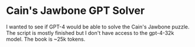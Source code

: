 # Cain's Jawbone GPT Solver

I wanted to see if GPT-4 would be able to solve the Cain's Jawbone puzzle. The script is mostly finished but I don't
have access to the gpt-4-32k model. The book is ~25k tokens. 
